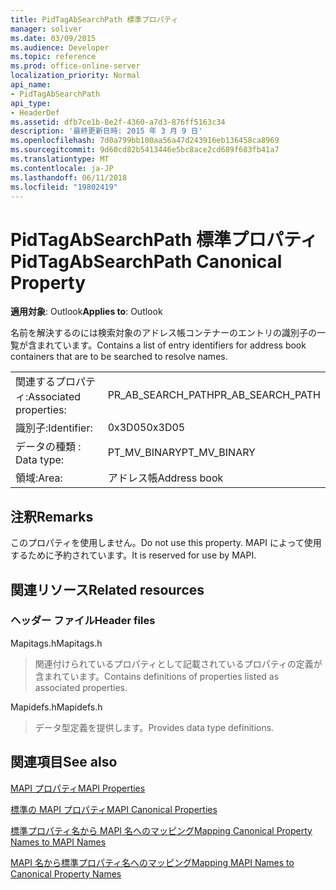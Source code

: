 ```yaml
---
title: PidTagAbSearchPath 標準プロパティ
manager: soliver
ms.date: 03/09/2015
ms.audience: Developer
ms.topic: reference
ms.prod: office-online-server
localization_priority: Normal
api_name:
- PidTagAbSearchPath
api_type:
- HeaderDef
ms.assetid: dfb7ce1b-8e2f-4360-a7d3-876ff5163c34
description: '最終更新日時: 2015 年 3 月 9 日'
ms.openlocfilehash: 7d0a799bb100aa56a47d243916eb136458ca8969
ms.sourcegitcommit: 9d60cd82b5413446e5bc8ace2cd689f683fb41a7
ms.translationtype: MT
ms.contentlocale: ja-JP
ms.lasthandoff: 06/11/2018
ms.locfileid: "19802419"
---
```

# <a name="pidtagabsearchpath-canonical-property"></a><span data-ttu-id="069ce-103">PidTagAbSearchPath 標準プロパティ</span><span class="sxs-lookup"><span data-stu-id="069ce-103">PidTagAbSearchPath Canonical Property</span></span>

  
  
<span data-ttu-id="069ce-104">**適用対象**: Outlook</span><span class="sxs-lookup"><span data-stu-id="069ce-104">**Applies to**: Outlook</span></span> 
  
<span data-ttu-id="069ce-105">名前を解決するのには検索対象のアドレス帳コンテナーのエントリの識別子の一覧が含まれています。</span><span class="sxs-lookup"><span data-stu-id="069ce-105">Contains a list of entry identifiers for address book containers that are to be searched to resolve names.</span></span> 
  
|||
|:-----|:-----|
|<span data-ttu-id="069ce-106">関連するプロパティ:</span><span class="sxs-lookup"><span data-stu-id="069ce-106">Associated properties:</span></span>  <br/> |<span data-ttu-id="069ce-107">PR_AB_SEARCH_PATH</span><span class="sxs-lookup"><span data-stu-id="069ce-107">PR_AB_SEARCH_PATH</span></span>  <br/> |
|<span data-ttu-id="069ce-108">識別子:</span><span class="sxs-lookup"><span data-stu-id="069ce-108">Identifier:</span></span>  <br/> |<span data-ttu-id="069ce-109">0x3D05</span><span class="sxs-lookup"><span data-stu-id="069ce-109">0x3D05</span></span>  <br/> |
|<span data-ttu-id="069ce-110">データの種類 : </span><span class="sxs-lookup"><span data-stu-id="069ce-110">Data type:</span></span>  <br/> |<span data-ttu-id="069ce-111">PT_MV_BINARY</span><span class="sxs-lookup"><span data-stu-id="069ce-111">PT_MV_BINARY</span></span>  <br/> |
|<span data-ttu-id="069ce-112">領域:</span><span class="sxs-lookup"><span data-stu-id="069ce-112">Area:</span></span>  <br/> |<span data-ttu-id="069ce-113">アドレス帳</span><span class="sxs-lookup"><span data-stu-id="069ce-113">Address book</span></span>  <br/> |
   
## <a name="remarks"></a><span data-ttu-id="069ce-114">注釈</span><span class="sxs-lookup"><span data-stu-id="069ce-114">Remarks</span></span>

<span data-ttu-id="069ce-115">このプロパティを使用しません。</span><span class="sxs-lookup"><span data-stu-id="069ce-115">Do not use this property.</span></span> <span data-ttu-id="069ce-116">MAPI によって使用するために予約されています。</span><span class="sxs-lookup"><span data-stu-id="069ce-116">It is reserved for use by MAPI.</span></span>
  
## <a name="related-resources"></a><span data-ttu-id="069ce-117">関連リソース</span><span class="sxs-lookup"><span data-stu-id="069ce-117">Related resources</span></span>

### <a name="header-files"></a><span data-ttu-id="069ce-118">ヘッダー ファイル</span><span class="sxs-lookup"><span data-stu-id="069ce-118">Header files</span></span>

<span data-ttu-id="069ce-119">Mapitags.h</span><span class="sxs-lookup"><span data-stu-id="069ce-119">Mapitags.h</span></span>
  
> <span data-ttu-id="069ce-120">関連付けられているプロパティとして記載されているプロパティの定義が含まれています。</span><span class="sxs-lookup"><span data-stu-id="069ce-120">Contains definitions of properties listed as associated properties.</span></span>
    
<span data-ttu-id="069ce-121">Mapidefs.h</span><span class="sxs-lookup"><span data-stu-id="069ce-121">Mapidefs.h</span></span>
  
> <span data-ttu-id="069ce-122">データ型定義を提供します。</span><span class="sxs-lookup"><span data-stu-id="069ce-122">Provides data type definitions.</span></span>
    
## <a name="see-also"></a><span data-ttu-id="069ce-123">関連項目</span><span class="sxs-lookup"><span data-stu-id="069ce-123">See also</span></span>



[<span data-ttu-id="069ce-124">MAPI プロパティ</span><span class="sxs-lookup"><span data-stu-id="069ce-124">MAPI Properties</span></span>](mapi-properties.md)
  
[<span data-ttu-id="069ce-125">標準の MAPI プロパティ</span><span class="sxs-lookup"><span data-stu-id="069ce-125">MAPI Canonical Properties</span></span>](mapi-canonical-properties.md)
  
[<span data-ttu-id="069ce-126">標準プロパティ名から MAPI 名へのマッピング</span><span class="sxs-lookup"><span data-stu-id="069ce-126">Mapping Canonical Property Names to MAPI Names</span></span>](mapping-canonical-property-names-to-mapi-names.md)
  
[<span data-ttu-id="069ce-127">MAPI 名から標準プロパティ名へのマッピング</span><span class="sxs-lookup"><span data-stu-id="069ce-127">Mapping MAPI Names to Canonical Property Names</span></span>](mapping-mapi-names-to-canonical-property-names.md)


